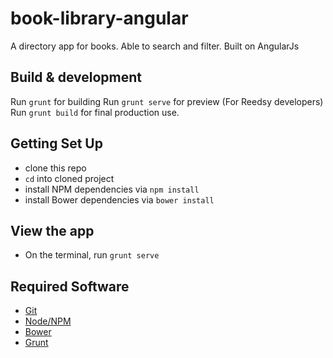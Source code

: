 # book-library-angular

A directory app for books. Able to search and filter. Built on AngularJs

## Build & development

Run `grunt` for building
Run `grunt serve` for preview (For Reedsy developers)
Run `grunt build` for final production use.

## Getting Set Up

* clone this repo
* `cd` into cloned project
* install NPM dependencies via `npm install`
* install Bower dependencies via `bower install`

## View the app

* On the terminal, run `grunt serve`

## Required Software

* [Git](https://git-scm.com/)
* [Node/NPM](https://nodejs.org/en/)
* [Bower](http://bower.io/)
* [Grunt](http://gruntjs.com/)

